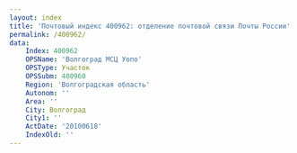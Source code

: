 ```yaml
---
layout: index
title: 'Почтовый индекс 400962: отделение почтовой связи Почты России'
permalink: /400962/
data:
    Index: 400962
    OPSName: 'Волгоград МСЦ Уопо'
    OPSType: Участок
    OPSSubm: 400960
    Region: 'Волгоградская область'
    Autonom: ''
    Area: ''
    City: Волгоград
    City1: ''
    ActDate: '20100618'
    IndexOld: ''
---
```

